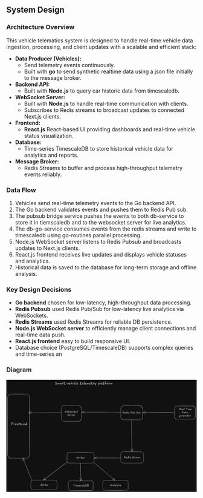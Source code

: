 ## System Design

### Architecture Overview
This vehicle telematics system is designed to handle real-time vehicle data ingestion, processing, and client updates with a scalable and efficient stack:

- **Data Producer (Vehicles):**
  - Send telemetry events continuously.
  - Built with **go** to send synthetic realtime data using a json file initially to the message broker.
- **Backend API:**  
  - Built with **Node.js** to query car historic data from timescaledb.  
- **WebSocket Server:**  
  - Built with **Node.js** to handle real-time communication with clients.  
  - Subscribes to Redis streams to broadcast updates to connected Next.js clients.
- **Frontend:**  
  - **React.js** React-based UI providing dashboards and real-time vehicle status visualization.
- **Database:**  
  - Time-series TimescaleDB to store historical vehicle data for analytics and reports.
- **Message Broker:**  
  - Redis Streams to buffer and process high-throughput telemetry events reliably.

### Data Flow
1. Vehicles send real-time telemetry events to the Go backend API.
2. The Go backend validates events and pushes them to Redis Pub sub.
3. The pubsub bridge service pushes the events to both db-service to store it in tiemscaledb and to the websocket server for live analytics.
4. The db-go-service consumes events from the redis streams and write to timescaledb using go-routines parallel processing. 
5. Node.js WebSocket server listens to Redis Pubsub and broadcasts updates to Next.js clients.
6. React.js frontend receives live updates and displays vehicle statuses and analytics.
7. Historical data is saved to the database for long-term storage and offline analysis.

### Key Design Decisions
- **Go backend** chosen for low-latency, high-throughput data processing.
- **Redis Pubsub** used Redis Pub/Sub for low-latency live analytics via WebSockets.
- **Redis Streams** used Redis Streams for reliable DB persistence.
- **Node.js WebSocket server** to efficiently manage client connections and real-time data push.
- **React.js frontend** easy to build responsive UI.
- Database choice (PostgreSQL/TimescaleDB) supports complex queries and time-series an


### Diagram
![Architecture Diagram](./architecture.png)
